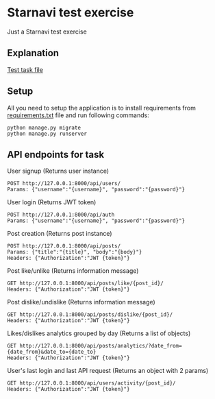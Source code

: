 # Starnavi test exercise
Just a Starnavi test exercise 

## Explanation
[Test task file](task.pdf)

## Setup
All you need to setup the application is to install requirements from
[requirements.txt](requirements.txt) file and run following commands:
```
python manage.py migrate
python manage.py runserver
```

## API endpoints for task
User signup (Returns user instance)
```
POST http://127.0.0.1:8000/api/users/
Params: {"username":"{username}", "password":"{password}"}
```
User login (Returns JWT token)
```
POST http://127.0.0.1:8000/api/auth
Params: {"username":"{username}", "password":"{password}"}
```
Post creation (Returns post instance)
```
POST http://127.0.0.1:8000/api/posts/
Params: {"title":"{title}", "body":"{body}"}
Headers: {"Authorization":"JWT {token}"}
```
Post like/unlike (Returns information message)
```
GET http://127.0.0.1:8000/api/posts/like/{post_id}/
Headers: {"Authorization":"JWT {token}"}
```
Post dislike/undislike (Returns information message)
```
GET http://127.0.0.1:8000/api/posts/dislike/{post_id}/
Headers: {"Authorization":"JWT {token}"}
```
Likes/dislikes analytics grouped by day (Returns a list of objects)
```
GET http://127.0.0.1:8000/api/posts/analytics/?date_from={date_from}&date_to={date_to}
Headers: {"Authorization":"JWT {token}"}
```
User's last login and last API request (Returns an object with 2 params)
```
GET http://127.0.0.1:8000/api/users/activity/{post_id}/
Headers: {"Authorization":"JWT {token}"}
```
